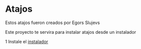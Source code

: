 # Atajos
Estos atajos fueron creados por Egors Slujevs

Este proyecto te servira para instalar atajos desde un instalador

1 Instale el [instalador](https://www.icloud.com/shortcuts/32719229444f4cbb8a9549f6082ca6b3)
